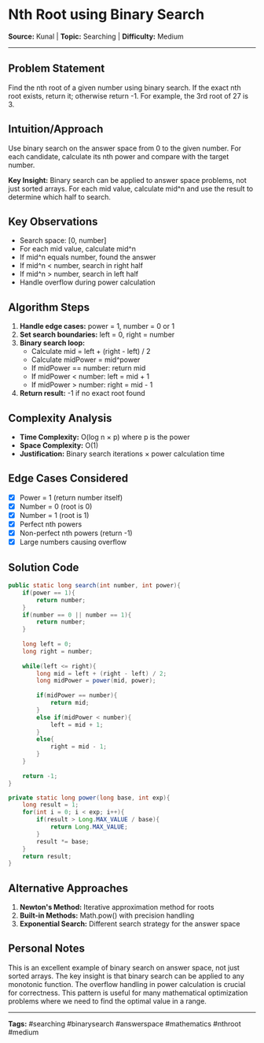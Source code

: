 # Nth Root using Binary Search

**Source:** Kunal | **Topic:** Searching | **Difficulty:** Medium  

---

## Problem Statement
Find the nth root of a given number using binary search. If the exact nth root exists, return it; otherwise return -1. For example, the 3rd root of 27 is 3.

## Intuition/Approach
Use binary search on the answer space from 0 to the given number. For each candidate, calculate its nth power and compare with the target number.

**Key Insight:** Binary search can be applied to answer space problems, not just sorted arrays. For each mid value, calculate mid^n and use the result to determine which half to search.

## Key Observations
- Search space: [0, number]
- For each mid value, calculate mid^n
- If mid^n equals number, found the answer
- If mid^n < number, search in right half
- If mid^n > number, search in left half
- Handle overflow during power calculation

## Algorithm Steps
1. **Handle edge cases:** power = 1, number = 0 or 1
2. **Set search boundaries:** left = 0, right = number
3. **Binary search loop:**
   - Calculate mid = left + (right - left) / 2
   - Calculate midPower = mid^power
   - If midPower == number: return mid
   - If midPower < number: left = mid + 1
   - If midPower > number: right = mid - 1
4. **Return result:** -1 if no exact root found

## Complexity Analysis
- **Time Complexity:** O(log n × p) where p is the power
- **Space Complexity:** O(1)
- **Justification:** Binary search iterations × power calculation time

## Edge Cases Considered
- [x] Power = 1 (return number itself)
- [x] Number = 0 (root is 0)
- [x] Number = 1 (root is 1)
- [x] Perfect nth powers
- [x] Non-perfect nth powers (return -1)
- [x] Large numbers causing overflow

## Solution Code

```java
public static long search(int number, int power){
    if(power == 1){
        return number;
    }
    if(number == 0 || number == 1){
        return number;
    }
    
    long left = 0;
    long right = number;
    
    while(left <= right){
        long mid = left + (right - left) / 2;
        long midPower = power(mid, power);
        
        if(midPower == number){
            return mid;
        }
        else if(midPower < number){
            left = mid + 1;
        }
        else{
            right = mid - 1;
        }
    }
    
    return -1;
}

private static long power(long base, int exp){
    long result = 1;
    for(int i = 0; i < exp; i++){
        if(result > Long.MAX_VALUE / base){
            return Long.MAX_VALUE;
        }
        result *= base;
    }
    return result;
}
```

## Alternative Approaches
1. **Newton's Method:** Iterative approximation method for roots
2. **Built-in Methods:** Math.pow() with precision handling
3. **Exponential Search:** Different search strategy for the answer space

## Personal Notes
This is an excellent example of binary search on answer space, not just sorted arrays. The key insight is that binary search can be applied to any monotonic function. The overflow handling in power calculation is crucial for correctness. This pattern is useful for many mathematical optimization problems where we need to find the optimal value in a range.

---

**Tags:** #searching #binarysearch #answerspace #mathematics #nthroot #medium 